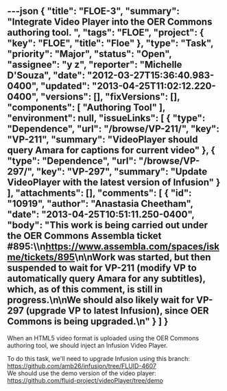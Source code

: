 ---json
{
  "title": "FLOE-3",
  "summary": "Integrate Video Player into the OER Commons authoring tool. ",
  "tags": "FLOE",
  "project": {
    "key": "FLOE",
    "title": "Floe"
  },
  "type": "Task",
  "priority": "Major",
  "status": "Open",
  "assignee": "y z",
  "reporter": "Michelle D'Souza",
  "date": "2012-03-27T15:36:40.983-0400",
  "updated": "2013-04-25T11:02:12.220-0400",
  "versions": [],
  "fixVersions": [],
  "components": [
    "Authoring Tool"
  ],
  "environment": null,
  "issueLinks": [
    {
      "type": "Dependence",
      "url": "/browse/VP-211/",
      "key": "VP-211",
      "summary": "VideoPlayer should query Amara for captions for current video"
    },
    {
      "type": "Dependence",
      "url": "/browse/VP-297/",
      "key": "VP-297",
      "summary": "Update VideoPlayer with the latest version of Infusion"
    }
  ],
  "attachments": [],
  "comments": [
    {
      "id": "10919",
      "author": "Anastasia Cheetham",
      "date": "2013-04-25T10:51:11.250-0400",
      "body": "This work is being carried out under the OER Commons Assembla ticket #895:\\\n<https://www.assembla.com/spaces/iskme/tickets/895>\n\nWork was started, but then suspended to wait for VP-211 (modify VP to automatically query Amara for any subtitles), which, as of this comment, is still in progress.\n\nWe should also likely wait for VP-297 (upgrade VP to latest Infusion), since OER Commons is being upgraded.\n"
    }
  ]
}
---
When an HTML5 video format is uploaded using the OER Commons authoring tool, we should inject an Infusion Video Player.&#x20;

To do this task, we'll need to upgrade Infusion using this branch: <https://github.com/amb26/infusion/tree/FLUID-4607>\
We should use the demo version of the video player: <https://github.com/fluid-project/videoPlayer/tree/demo>

        